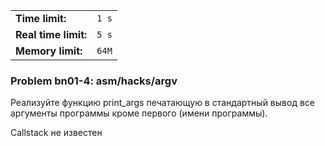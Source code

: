 |                      |       |
|----------------------|-------|
| **Time limit:**      | `1 s` |
| **Real time limit:** | `5 s` |
| **Memory limit:**    | `64M` |


### Problem bn01-4: asm/hacks/argv

Реализуйте функцию print_args печатающую в стандартный вывод все аргументы программы кроме первого
(имени программы).

Callstack не известен

